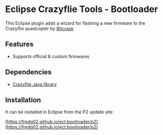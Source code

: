 # Eclipse Crazyflie Tools - Bootloader

This Eclipse plugin adds a wizard for flashing a new firmware to the Crazyflie quadcopter by [Bitcraze](https://www.bitcraze.io).

## Features

* Supports official & custom firmwares

## Dependencies

* [Crazyflie Java library](https://github.com/fredg02/se.bitcraze.crazyflie.lib)

## Installation

It can be installed in Eclipse from the P2 update site:

[https://fredg02.github.io/ect.bootloader/p2](https://fredg02.github.io/ect.bootloader/p2)
